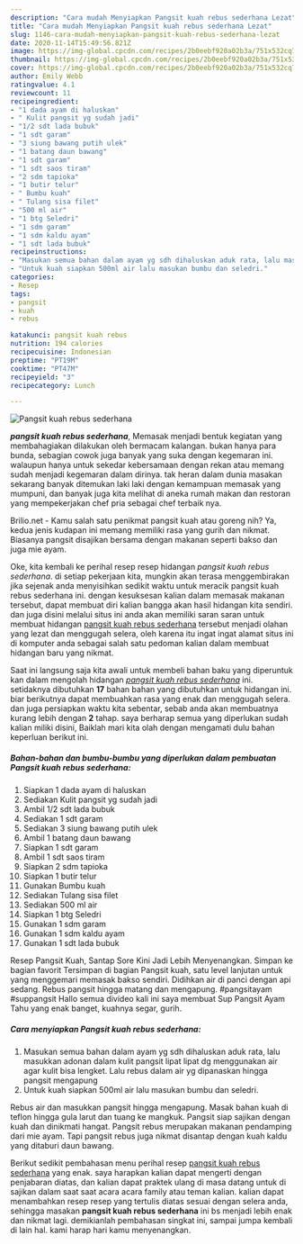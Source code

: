```yaml
---
description: "Cara mudah Menyiapkan Pangsit kuah rebus sederhana Lezat"
title: "Cara mudah Menyiapkan Pangsit kuah rebus sederhana Lezat"
slug: 1146-cara-mudah-menyiapkan-pangsit-kuah-rebus-sederhana-lezat
date: 2020-11-14T15:49:56.821Z
image: https://img-global.cpcdn.com/recipes/2b0eebf920a02b3a/751x532cq70/pangsit-kuah-rebus-sederhana-foto-resep-utama.jpg
thumbnail: https://img-global.cpcdn.com/recipes/2b0eebf920a02b3a/751x532cq70/pangsit-kuah-rebus-sederhana-foto-resep-utama.jpg
cover: https://img-global.cpcdn.com/recipes/2b0eebf920a02b3a/751x532cq70/pangsit-kuah-rebus-sederhana-foto-resep-utama.jpg
author: Emily Webb
ratingvalue: 4.1
reviewcount: 11
recipeingredient:
- "1 dada ayam di haluskan"
- " Kulit pangsit yg sudah jadi"
- "1/2 sdt lada bubuk"
- "1 sdt garam"
- "3 siung bawang putih ulek"
- "1 batang daun bawang"
- "1 sdt garam"
- "1 sdt saos tiram"
- "2 sdm tapioka"
- "1 butir telur"
- " Bumbu kuah"
- " Tulang sisa filet"
- "500 ml air"
- "1 btg Seledri"
- "1 sdm garam"
- "1 sdm kaldu ayam"
- "1 sdt lada bubuk"
recipeinstructions:
- "Masukan semua bahan dalam ayam yg sdh dihaluskan aduk rata, lalu masukkan adonan dalam kulit pangsit lipat lipat dg menggunakan air agar kulit bisa lengket. Lalu rebus dalam air yg dipanaskan hingga pangsit mengapung"
- "Untuk kuah siapkan 500ml air lalu masukan bumbu dan seledri."
categories:
- Resep
tags:
- pangsit
- kuah
- rebus

katakunci: pangsit kuah rebus 
nutrition: 194 calories
recipecuisine: Indonesian
preptime: "PT19M"
cooktime: "PT47M"
recipeyield: "3"
recipecategory: Lunch

---
```



![Pangsit kuah rebus sederhana](https://img-global.cpcdn.com/recipes/2b0eebf920a02b3a/751x532cq70/pangsit-kuah-rebus-sederhana-foto-resep-utama.jpg)

<b><i>pangsit kuah rebus sederhana</i></b>, Memasak menjadi bentuk kegiatan yang membahagiakan dilakukan oleh bermacam kalangan. bukan hanya para bunda, sebagian cowok juga banyak yang suka dengan kegemaran ini. walaupun hanya untuk sekedar kebersamaan dengan rekan atau memang sudah menjadi kegemaran dalam dirinya. tak heran dalam dunia masakan sekarang banyak ditemukan laki laki dengan kemampuan memasak yang mumpuni, dan banyak juga kita melihat di aneka rumah makan dan restoran yang mempekerjakan chef pria sebagai chef terbaik nya.

Brilio.net - Kamu salah satu penikmat pangsit kuah atau goreng nih? Ya, kedua jenis kudapan ini memang memiliki rasa yang gurih dan nikmat. Biasanya pangsit disajikan bersama dengan makanan seperti bakso dan juga mie ayam.

Oke, kita kembali ke perihal resep resep hidangan <i>pangsit kuah rebus sederhana</i>. di setiap pekerjaan kita, mungkin akan terasa menggembirakan jika sejenak anda menyisihkan sedikit waktu untuk meracik pangsit kuah rebus sederhana ini. dengan kesuksesan kalian dalam memasak makanan tersebut, dapat membuat diri kalian bangga akan hasil hidangan kita sendiri. dan juga disini melalui situs ini anda akan memiliki saran saran untuk membuat hidangan <u>pangsit kuah rebus sederhana</u> tersebut menjadi olahan yang lezat dan menggugah selera, oleh karena itu ingat ingat alamat situs ini di komputer anda sebagai salah satu pedoman kalian dalam membuat hidangan baru yang nikmat.


Saat ini langsung saja kita awali untuk membeli bahan baku yang diperuntuk kan dalam mengolah hidangan <u><i>pangsit kuah rebus sederhana</i></u> ini. setidaknya dibutuhkan <b>17</b> bahan bahan yang dibutuhkan untuk hidangan ini. biar berikutnya dapat membuahkan rasa yang enak dan menggugah selera. dan juga persiapkan waktu kita sebentar, sebab anda akan membuatnya kurang lebih dengan <b>2</b> tahap. saya berharap semua yang diperlukan sudah kalian miliki disini, Baiklah mari kita olah dengan mengamati dulu bahan keperluan berikut ini.

<!--inarticleads1-->

##### Bahan-bahan dan bumbu-bumbu yang diperlukan dalam pembuatan Pangsit kuah rebus sederhana:

1. Siapkan 1 dada ayam di haluskan
1. Sediakan  Kulit pangsit yg sudah jadi
1. Ambil 1/2 sdt lada bubuk
1. Sediakan 1 sdt garam
1. Sediakan 3 siung bawang putih ulek
1. Ambil 1 batang daun bawang
1. Siapkan 1 sdt garam
1. Ambil 1 sdt saos tiram
1. Siapkan 2 sdm tapioka
1. Siapkan 1 butir telur
1. Gunakan  Bumbu kuah
1. Sediakan  Tulang sisa filet
1. Sediakan 500 ml air
1. Siapkan 1 btg Seledri
1. Gunakan 1 sdm garam
1. Gunakan 1 sdm kaldu ayam
1. Gunakan 1 sdt lada bubuk


Resep Pangsit Kuah, Santap Sore Kini Jadi Lebih Menyenangkan. Simpan ke bagian favorit Tersimpan di bagian Pangsit kuah, satu level lanjutan untuk yang menggemari memasak bakso sendiri. Didihkan air di panci dengan api sedang. Rebus pangsit hingga matang dan mengapung. #pangsitayam #suppangsit Hallo semua divideo kali ini saya membuat Sup Pangsit Ayam Tahu yang enak banget, kuahnya segar, gurih. 

<!--inarticleads2-->

##### Cara menyiapkan Pangsit kuah rebus sederhana:

1. Masukan semua bahan dalam ayam yg sdh dihaluskan aduk rata, lalu masukkan adonan dalam kulit pangsit lipat lipat dg menggunakan air agar kulit bisa lengket. Lalu rebus dalam air yg dipanaskan hingga pangsit mengapung
1. Untuk kuah siapkan 500ml air lalu masukan bumbu dan seledri.


Rebus air dan masukkan pangsit hingga mengapung. Masak bahan kuah di teflon hingga gula larut dan tuang ke mangkuk. Pangsit siap sajikan dengan kuah dan dinikmati hangat. Pangsit rebus merupakan makanan pendamping dari mie ayam. Tapi pangsit rebus juga nikmat disantap dengan kuah kaldu yang ditaburi daun bawang. 

Berikut sedikit pembahasan menu perihal resep <u>pangsit kuah rebus sederhana</u> yang enak. saya harapkan kalian dapat mengerti dengan penjabaran diatas, dan kalian dapat praktek ulang di masa datang untuk di sajikan dalam saat saat acara acara family atau teman kalian. kalian dapat menambahkan resep resep yang tertulis diatas sesuai dengan selera anda, sehingga masakan <b>pangsit kuah rebus sederhana</b> ini bs menjadi lebih enak dan nikmat lagi. demikianlah pembahasan singkat ini, sampai jumpa kembali di lain hal. kami harap hari kamu menyenangkan.
